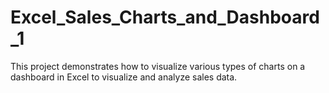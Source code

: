 # Excel_Sales_Charts_and_Dashboard_1
This project demonstrates how to visualize various types of charts on a dashboard in Excel to visualize and analyze sales data.
